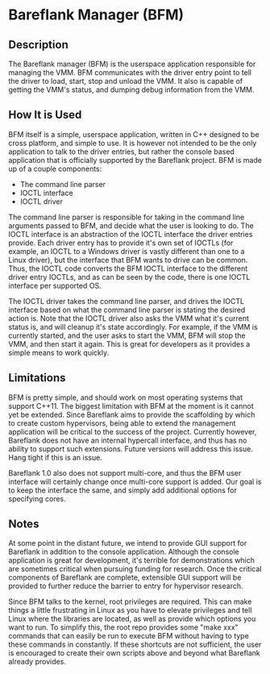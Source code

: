 # Bareflank Manager (BFM)

## Description

The Bareflank manager (BFM) is the userspace application responsible for managing the VMM. BFM communicates with the driver entry point to tell the driver to load, start, stop and unload the VMM. It also is capable of getting the VMM's status, and dumping debug information from the VMM. 

## How It is Used

BFM itself is a simple, userspace application, written in C++ designed to be cross platform, and simple to use. It is however not intended to be the only application to talk to the driver entries, but rather the console based application that is officially supported by the Bareflank project. BFM is made up of a couple components:
- The command line parser
- IOCTL interface
- IOCTL driver

The command line parser is responsible for taking in the command line arguments passed to BFM, and decide what the user is looking to do. The IOCTL interface is an abstraction of the IOCTL interface the driver entries provide. Each driver entry has to provide it's own set of IOCTLs (for example, an IOCTL to a Windows driver is vastly different than one to a Linux driver), but the interface that BFM wants to drive can be common. Thus, the IOCTL code converts the BFM IOCTL interface to the different driver entry IOCTLs, and as can be seen by the code, there is one IOCTL interface per supported OS. 

The IOCTL driver takes the command line parser, and drives the IOCTL interface based on what the command line parser is stating the desired action is. Note that the IOCTL driver also asks the VMM what it's current status is, and will cleanup it's state accordingly. For example, if the VMM is currently started, and the user asks to start the VMM, BFM will stop the VMM, and then start it again. This is great for developers as it provides a simple means to work quickly. 

## Limitations

BFM is pretty simple, and should work on most operating systems that support C++11. The biggest limitation with BFM at the moment is it cannot yet be extended. Since Bareflank aims to provide the scaffolding by which to create custom hypervisors, being able to extend the management application will be critical to the success of the project. Currently however, Bareflank does not have an internal hypercall interface, and thus has no ability to support such extensions. Future versions will address this issue. Hang tight if this is an issue. 

Bareflank 1.0 also does not support multi-core, and thus the BFM user interface will certainly change once multi-core support is added. Our goal is to keep the interface the same, and simply add additional options for specifying cores. 

## Notes 

At some point in the distant future, we intend to provide GUI support for Bareflank in addition to the console application. Although the console application is great for development, it's terrible for demonstrations which are sometimes critical when pursuing funding for research. Once the critical components of Bareflank are complete, extensible GUI support will be provided to further reduce the barrier to entry for hypervisor research.  

Since BFM talks to the kernel, root privileges are required. This can make things a little frustrating in Linux as you have to elevate privileges and tell Linux where the libraries are located, as well as provide which options you want to run. To simplify this, the root repo provides some "make xxx" commands that can easily be run to execute BFM without having to type these commands in constantly. If these shortcuts are not sufficient, the user is encouraged to create their own scripts above and beyond what Bareflank already provides. 
